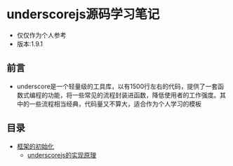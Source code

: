 # underscorejs源码学习笔记
+ 仅仅作为个人参考  
+ 版本:1.9.1  
## 前言
+ underscore是一个轻量级的工具库，以有1500行左右的代码，提供了一套函数式编程的功能，将一些常见的流程封装进函数，降低使用者的工作强度。其中的一些流程相当经典，代码量又不算大，适合作为个人学习的模板
## 目录
+ [框架的初始化](https://github.com/Jerry1562/-undercsorejs-note/blob/master/note/init/introduction.md)
  + [underscorejs的实现原理](-undercsorejs-note/note/init/root.md)
